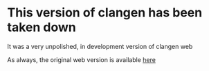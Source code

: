 # This version of clangen has been taken down

It was a very unpolished, in development version of clangen web


As always, the original web version is available [here](https://clangen-web.github.io)
